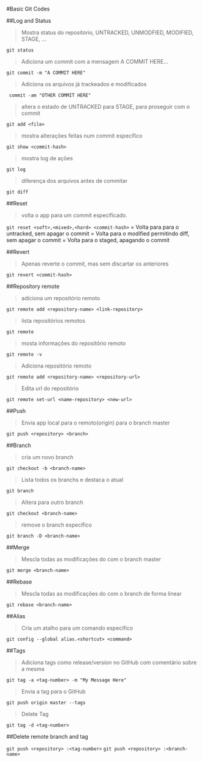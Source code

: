 #Basic Git Codes


##Log and Status

> Mostra status do repositório, UNTRACKED, UNMODFIED, MODIFIED, STAGE, ...


```git status```


> Adiciona um commit com a mensagem A COMMIT HERE...

```git commit -m "A COMMIT HERE"```


> Adiciona os arquivos já trackeados e modificados

``` commit -am "OTHER COMMIT HERE"```


> altera o estado de <file> UNTRACKED para STAGE, para proseguir com o commit

```git add <file>```


> mostra alterações feitas num commit específico

```git show <commit-hash>```


> mostra log de ações

```git log```


> diferença dos arquivos antes de commitar

```git diff```



##Reset

> volta o app para um commit especificado.

```git reset <soft>,<mixed>,<hard> <commit-hash>``` 
<soft> = Volta para para o untracked, sem apagar o commit
<mixed> = Volta para o modified permitindo diff, sem apagar o commit
<hard> = Volta para o staged, apagando o commit
	


##Revert
> Apenas reverte o commit, mas sem discartar os anteriores

```git revert <commit-hash>``` 



##Repository remote

> adiciona um repositório remoto

```git remote add <repository-name> <link-repository>```


> lista repositórios remotos

```git remote```


> mosta informações do repositório remoto

```git remote -v```


> Adiciona repositório remoto

```git remote add <repository-name> <repository-url>```


> Edita url do repositório

```git remote set-url <name-repository> <new-url>``` 



##Push

> Envia app local para o remoto(origin) para o branch master

```git push <repository> <branch>``` 



##Branch

> cria um novo branch

```git checkout -b <branch-name>```


> Lista todos os branchs e destaca o atual

```git branch```


> Altera para outro branch

```git checkout <branch-name>```


> remove o branch específico

```git branch -D <branch-name>``` 



##Merge

> Mescla todas as modificações do <branch-name> com o branch master

```git merge <branch-name>``` 



##Rebase

> Mescla todas as modificações do <branch-name> com o branch de forma linear

```git rebase <branch-name>``` 



##Alias

> Cria um atalho para um comando específico

```git config --global alias.<shortcut> <command>``` 



##Tags

> Adiciona tags como release/version no GitHub com comentário sobre a mesma

```git tag -a <tag-number> -m "My Message Here"```

> Envia a tag para o GitHub

```git push origin master --tags```


> Delete Tag

```git tag -d <tag-number>``` 


##Delete remote branch and tag

```git push <repository> :<tag-number>```
```git push <repository> :<branch-name>```